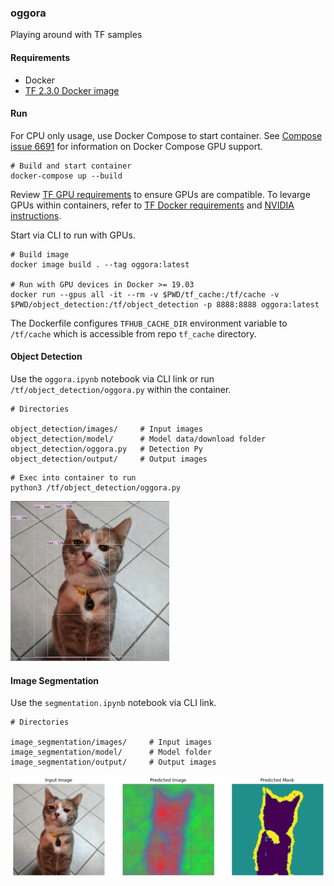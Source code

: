 ### oggora

Playing around with TF samples

#### Requirements

- Docker 
- [TF 2.3.0 Docker image](https://hub.docker.com/r/tensorflow/tensorflow)


#### Run

For CPU only usage, use Docker Compose to start container. See [Compose issue 6691](https://github.com/docker/compose/issues/6691) for information on Docker Compose GPU support.

```
# Build and start container
docker-compose up --build
```

Review [TF GPU requirements](https://www.tensorflow.org/install/gpu) to ensure GPUs are compatible. To levarge GPUs within containers, refer to [TF Docker requirements](https://www.tensorflow.org/install/docker#tensorflow_docker_requirements) and [NVIDIA instructions](https://docs.nvidia.com/datacenter/cloud-native/index.html). 


Start via CLI to run with GPUs.

```
# Build image
docker image build . --tag oggora:latest

# Run with GPU devices in Docker >= 19.03 
docker run --gpus all -it --rm -v $PWD/tf_cache:/tf/cache -v $PWD/object_detection:/tf/object_detection -p 8888:8888 oggora:latest
```

The Dockerfile configures `TFHUB_CACHE_DIR` environment variable to `/tf/cache` which is accessible from repo `tf_cache` directory.

####  Object Detection
Use the `oggora.ipynb` notebook via CLI link or run `/tf/object_detection/oggora.py` within the container.

```
# Directories

object_detection/images/     # Input images 
object_detection/model/      # Model data/download folder
object_detection/oggora.py   # Detection Py
object_detection/output/     # Output images 
```

```
# Exec into container to run
python3 /tf/object_detection/oggora.py 
```

![Output sample](./object_detection/output/pixel_detect.png?raw=true "Object detection sample output image")

####  Image Segmentation

Use the `segmentation.ipynb` notebook via CLI link.

```
# Directories

image_segmentation/images/     # Input images 
image_segmentation/model/      # Model folder
image_segmentation/output/     # Output images 
```

![Output sample](./image_segmentation/output/pixel_segment.png?raw=true "Image Segmentation sample images")



